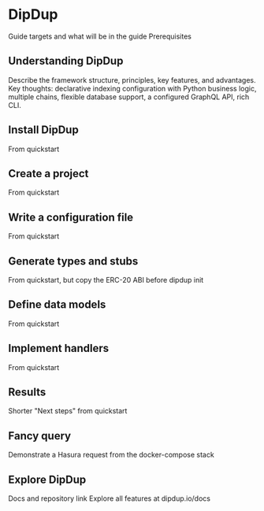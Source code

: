 # DipDup

Guide targets and what will be in the guide
Prerequisites

## Understanding DipDup

Describe the framework structure, principles, key features, and advantages.
Key thoughts: declarative indexing configuration with Python business logic, multiple chains, flexible database support, a configured GraphQL API, rich CLI.

## Install DipDup

From quickstart

## Create a project

From quickstart

## Write a configuration file

From quickstart

## Generate types and stubs

From quickstart, but copy the ERC-20 ABI before dipdup init

## Define data models

From quickstart

## Implement handlers

From quickstart

## Results

Shorter "Next steps" from quickstart

## Fancy query

Demonstrate a Hasura request from the docker-compose stack

## Explore DipDup

Docs and repository link
Explore all features at dipdup.io/docs
